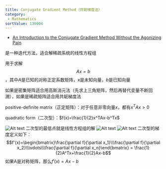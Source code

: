 ```yaml
---
title: Conjugate Gradient Method（共轭梯度法）
category:
 - Mathematics
sortValue: 130004
---
```


- [An Introduction to the Conjugate Gradient Method Without the Agonizing Pain](https://www.cs.cmu.edu/~quake-papers/painless-conjugate-gradient.pdf)

是一种迭代方法，适合解稀疏系统的线性方程组

用于求解$$Ax=b$$，其中$A$是已知的对称正定系数矩阵，$x$是未知向量，$b$是已知向量

如果是密集矩阵适合用高斯消元法（先求上三角矩阵，然后再替代变量不断回溯），如果是稀疏矩阵适合用共轭梯度法

positive-definite matrix（正定矩阵）：对于任意非零向量$x$，都有$x^TAx>0$

quadratic form（二次型）：$f(x)=\frac{1}{2}x^TAx-b^Tx$

![Alt text](image.png)
二次型的最低点就是线性方程组的解
![Alt text](image-1.png)
![Alt text](image-2.png)
二次型的梯度定义如下：$$f'(x)=\begin{bmatrix}\frac{\partial f}{\partial x_1}\\\frac{\partial f}{\partial x_2}\\\vdots\\\frac{\partial f}{\partial x_n}\end{bmatrix} = \frac{1}{2}A^Tx+\frac{1}{2}Ax-b$$
如果A是对称矩阵，那么$f'(x)=Ax-b$